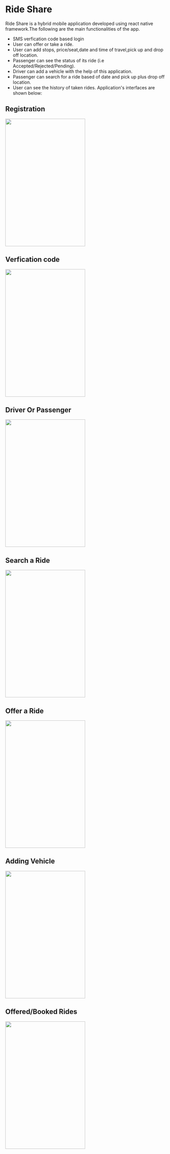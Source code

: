 # Ride Share
Ride Share is a hybrid mobile application developed using react native framework.The following are the main functionalities of the app.

- SMS verfication code based login
- User can offer or take a ride.
- User can add stops, price/seat,date and time of travel,pick up and drop off location.
- Passenger can see the status of its ride (i.e Accepted/Rejected/Pending).
- Driver can add a vehicle with the help of this application.
- Passenger can search for a ride based of date and pick up plus drop off location.
- User can see the history of taken rides.
Application's interfaces are shown below:
## Registration
<img src="https://user-images.githubusercontent.com/18638795/52402638-9dcfd980-2ae6-11e9-8fe1-585a85fa869c.jpeg" height="400" width="250">

## Verfication code
<img src="https://user-images.githubusercontent.com/18638795/52402841-1df63f00-2ae7-11e9-88f0-a076e0cbb51b.jpeg" height="400" width="250">

## Driver Or Passenger
<img src="https://user-images.githubusercontent.com/18638795/52402914-467e3900-2ae7-11e9-9030-f046265e3114.jpeg" height="400" width="250">

## Search a Ride
<img src="https://user-images.githubusercontent.com/18638795/52466713-0d0c0300-2ba5-11e9-8a56-aae9733d46f5.jpeg" height="400" width="250">

## Offer a Ride
<img src="https://user-images.githubusercontent.com/18638795/52466792-4b092700-2ba5-11e9-8434-84b66eee425d.jpeg" height="400" width="250">

## Adding Vehicle
<img src="https://user-images.githubusercontent.com/18638795/52466952-b7842600-2ba5-11e9-8c01-5d5e7beff346.jpeg" height="400" width="250">

## Offered/Booked Rides
<img src="https://user-images.githubusercontent.com/18638795/52467123-311c1400-2ba6-11e9-826a-ea2b1e5b7954.jpeg" height="400" width="250">

